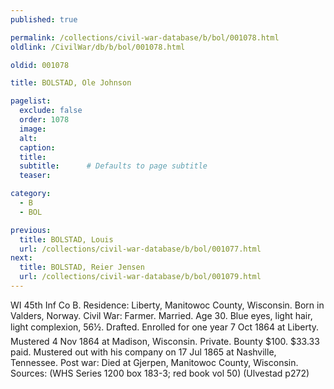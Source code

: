 ```yaml
---
published: true

permalink: /collections/civil-war-database/b/bol/001078.html
oldlink: /CivilWar/db/b/bol/001078.html

oldid: 001078

title: BOLSTAD, Ole Johnson

pagelist:
  exclude: false
  order: 1078
  image: 
  alt:
  caption:
  title:
  subtitle:      # Defaults to page subtitle
  teaser:

category: 
  - B 
  - BOL

previous:
  title: BOLSTAD, Louis
  url: /collections/civil-war-database/b/bol/001077.html  
next:
  title: BOLSTAD, Reier Jensen
  url: /collections/civil-war-database/b/bol/001079.html   
---
```

WI 45th Inf Co B. Residence: Liberty, Manitowoc County, Wisconsin. Born in Valders, Norway. Civil War: Farmer. Married. Age 30. Blue eyes, light hair, light complexion, 5&#146;6&frac12;&#148;. Drafted. Enrolled for one year 7 Oct 1864 at Liberty. Mustered 4 Nov 1864 at Madison, Wisconsin. Private. Bounty $100. $33.33 paid. Mustered out with his company on 17 Jul 1865 at Nashville, Tennessee. Post war: Died at Gjerpen, Manitowoc County, Wisconsin. Sources: (WHS Series 1200 box 183-3; red book vol 50) (Ulvestad p272)